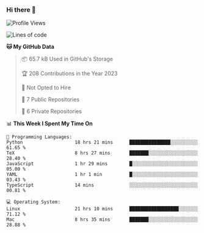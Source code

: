 ### Hi there 👋

<!--
**huayuan4396/huayuan4396** is a ✨ _special_ ✨ repository because its `README.md` (this file) appears on your GitHub profile.

Here are some ideas to get you started:

- 🔭 I’m currently working on ...
- 🌱 I’m currently learning ...
- 👯 I’m looking to collaborate on ...
- 🤔 I’m looking for help with ...
- 💬 Ask me about ...
- 📫 How to reach me: ...
- 😄 Pronouns: ...
- ⚡ Fun fact: ...
-->

<!--START_SECTION:waka-->
![Profile Views](http://img.shields.io/badge/Profile%20Views-0-blue)

![Lines of code](https://img.shields.io/badge/From%20Hello%20World%20I%27ve%20Written-184.9%20thousand%20lines%20of%20code-blue)

**🐱 My GitHub Data** 

> 📦 65.7 kB Used in GitHub's Storage 
 > 
> 🏆 208 Contributions in the Year 2023
 > 
> 🚫 Not Opted to Hire
 > 
> 📜 7 Public Repositories 
 > 
> 🔑 6 Private Repositories 
 > 
📊 **This Week I Spent My Time On** 

```text
💬 Programming Languages: 
Python                   18 hrs 21 mins      ███████████████░░░░░░░░░░   61.65 % 
TeX                      8 hrs 27 mins       ███████░░░░░░░░░░░░░░░░░░   28.40 % 
JavaScript               1 hr 29 mins        █░░░░░░░░░░░░░░░░░░░░░░░░   05.00 % 
YAML                     1 hr 1 min          █░░░░░░░░░░░░░░░░░░░░░░░░   03.43 % 
TypeScript               14 mins             ░░░░░░░░░░░░░░░░░░░░░░░░░   00.81 % 

💻 Operating System: 
Linux                    21 hrs 10 mins      ██████████████████░░░░░░░   71.12 % 
Mac                      8 hrs 35 mins       ███████░░░░░░░░░░░░░░░░░░   28.88 % 
```


<!--END_SECTION:waka-->
